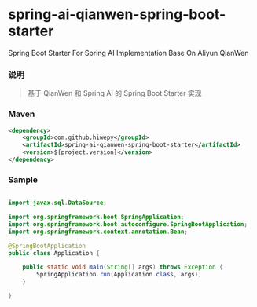# spring-ai-qianwen-spring-boot-starter

Spring Boot Starter For Spring AI Implementation Base On Aliyun QianWen

### 说明

> 基于 QianWen 和 Spring AI 的 Spring Boot Starter 实现

### Maven

``` xml
<dependency>
	<groupId>com.github.hiwepy</groupId>
	<artifactId>spring-ai-qianwen-spring-boot-starter</artifactId>
	<version>${project.version}</version>
</dependency>
```

### Sample

```java

import javax.sql.DataSource;

import org.springframework.boot.SpringApplication;
import org.springframework.boot.autoconfigure.SpringBootApplication;
import org.springframework.context.annotation.Bean;

@SpringBootApplication
public class Application {

    public static void main(String[] args) throws Exception {
        SpringApplication.run(Application.class, args);
    }

}

```

